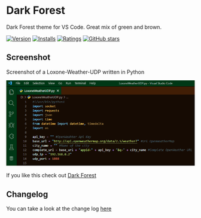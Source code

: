 # Dark Forest
Dark Forest theme for VS Code. Great mix of green and brown.

[![Version](https://vsmarketplacebadge.apphb.com/version/wolfror.dark-forest.svg)](https://marketplace.visualstudio.com/items?itemName=wolfror.dark-forest) [![Installs](https://vsmarketplacebadge.apphb.com/installs/wolfror.dark-forest.svg)](https://marketplace.visualstudio.com/items?itemName=wolfror.dark-forest) [![Ratings](https://vsmarketplacebadge.apphb.com/rating/wolfror.dark-forest.svg)](https://marketplace.visualstudio.com/items?itemName=wolfror.dark-forest) [![GitHub stars](https://img.shields.io/github/stars/WolfRorDev/dark-forest.svg?style=social&label=Star&maxAge=2592000)](https://github.com/WolfRorDev/dark-forest)

## Screenshot
Screenshot of a Loxone-Weather-UDP written in Python

![Theme Screenshot](screenshot-v1.0.0.png)

If you like this check out [Dark Forest](https://marketplace.visualstudio.com/items?itemName=wolfror.dark-forest)

## Changelog
You can take a look at the change log [here](https://github.com/WolfRorDev/dark-forest/blob/master/CHANGELOG.md)
